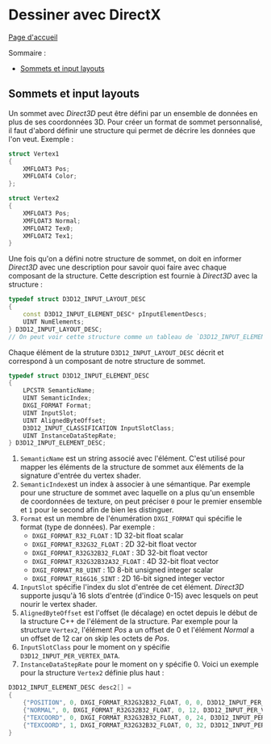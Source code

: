 # Dessiner avec DirectX

[Page d'accueil](README.md)

Sommaire : 
- [Sommets et input layouts](#sommets-et-input-layouts)

## Sommets et input layouts
Un sommet avec *Direct3D* peut être défini par un ensemble de données en plus de ses coordonnées 3D. Pour créer un format de sommet personnalisé, il faut d'abord définir une structure qui permet de décrire les données que l'on veut. Exemple : 
```c++
struct Vertex1
{
    XMFLOAT3 Pos;
    XMFLOAT4 Color;
};

struct Vertex2 
{
    XMFLOAT3 Pos;
    XMFLOAT3 Normal;
    XMFLOAT2 Tex0;
    XMFLOAT2 Tex1;
}
```
Une fois qu'on a défini notre structure de sommet, on doit en informer *Direct3D* avec une description pour savoir quoi faire avec chaque composant de la structure. Cette description est fournie à *Direct3D* avec la structure : 
```c++
typedef struct D3D12_INPUT_LAYOUT_DESC
{
    const D3D12_INPUT_ELEMENT_DESC* pInputElementDescs;
    UINT NumElements;
} D3D12_INPUT_LAYOUT_DESC;
// On peut voir cette structure comme un tableau de `D3D12_INPUT_ELEMENT_DESC`
```
Chaque élément de la struture `D3D12_INPUT_LAYOUT_DESC` décrit et correspond à un composant de notre structure de sommet. 
```c++
typedef struct D3D12_INPUT_ELEMENT_DESC
{
    LPCSTR SemanticName;
    UINT SemanticIndex;
    DXGI_FORMAT Format;
    UINT InputSlot;
    UINT AlignedByteOffset;
    D3D12_INPUT_CLASSIFICATION InputSlotClass;
    UINT InstanceDataStepRate;
} D3D12_INPUT_ELEMENT_DESC;
```
1) `SemanticName` est un string associé avec l'élément. C'est utilisé pour mapper les éléments de la structure de sommet aux éléments de la signature d'entrée du vertex shader.
2) `SemanticIndex`est un index à associer à une sémantique. Par exemple pour une structure de sommet avec laquelle on a plus qu'un ensemble de coordonnées de texture, on peut préciser `0` pour le premier ensemble et `1` pour le second afin de bien les distinguer. 
3) `Format` est un membre de l'énumération `DXGI_FORMAT` qui spécifie le format (type de données). Par exemple : 
    - `DXGI_FORMAT_R32_FLOAT` : 1D 32-bit float scalar
    - `DXGI_FORMAT_R32G32_FLOAT` : 2D 32-bit float vector
    - `DXGI_FORMAT_R32G32B32_FLOAT` : 3D 32-bit float vector
    - `DXGI_FORMAT_R32G32B32A32_FLOAT` : 4D 32-bit float vector
    - `DXGI_FORMAT_R8_UINT` : 1D 8-bit unsigned integer scalar
    - `DXGI_FORMAT_R16G16_SINT` : 2D 16-bit signed integer vector
4) `InputSlot` spécifie l'index du slot d'entrée de cet élément. *Direct3D* supporte jusqu'à 16 slots d'entrée (d'indice 0-15) avec lesquels on peut nourir le vertex shader.
5) `AlignedByteOffset` est l'offset (le décalage) en octet depuis le début de la structure C++ de l'élément de la structure. Par exemple pour la structure `Vertex2`, l'élément *Pos* a un offset de 0 et l'élément *Normal* a un offset de 12 car on skip les octets de *Pos*.
6) `InputSlotClass` pour le moment on y spécifie `D3D12_INPUT_PER_VERTEX_DATA`.
7) `InstanceDataStepRate` pour le moment on y spécifie 0.
Voici un exemple pour la structure `Vertex2` définie plus haut : 
```c++
D3D12_INPUT_ELEMENT_DESC desc2[] = 
{
    {"POSITION", 0, DXGI_FORMAT_R32G32B32_FLOAT, 0, 0, D3D12_INPUT_PER_VERTEX_DATA, 0},
    {"NORMAL", 0, DXGI_FORMAT_R32G32B32_FLOAT, 0, 12, D3D12_INPUT_PER_VERTEX_DATA, 0},
    {"TEXCOORD", 0, DXGI_FORMAT_R32G32B32_FLOAT, 0, 24, D3D12_INPUT_PER_VERTEX_DATA, 0},
    {"TEXCOORD", 1, DXGI_FORMAT_R32G32B32_FLOAT, 0, 32, D3D12_INPUT_PER_VERTEX_DATA, 0},
}
```